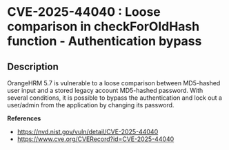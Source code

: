 # CVE-2025-44040 : Loose comparison in checkForOldHash function - Authentication bypass

## Description
OrangeHRM 5.7 is vulnerable to a loose comparison between MD5-hashed user input and a stored legacy account MD5-hashed password. With several conditions, it is possible to bypass the authentication and lock out a user/admin from the application by changing its password.

**References**
- https://nvd.nist.gov/vuln/detail/CVE-2025-44040
- https://www.cve.org/CVERecord?id=CVE-2025-44040
